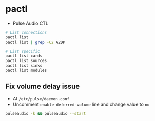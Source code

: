 # pactl

- Pulse Audio CTL

```sh
# List connections
pactl list
pactl list | grep -C2 A2DP

# List specific
pactl list cards
pactl list sources
pactl list sinks
pactl list modules
```

## Fix volume delay issue

- At `/etc/pulse/daemon.conf`
- Uncomment `enable-deferred-volume` line and change value to `no`

```sh
pulseaudio -k && pulseaudio --start
```
